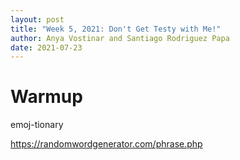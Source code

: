 ```yaml
---
layout: post
title: "Week 5, 2021: Don't Get Testy with Me!"
author: Anya Vostinar and Santiago Rodriguez Papa
date: 2021-07-23
---
```


# Warmup

emoj-tionary

<https://randomwordgenerator.com/phrase.php>
